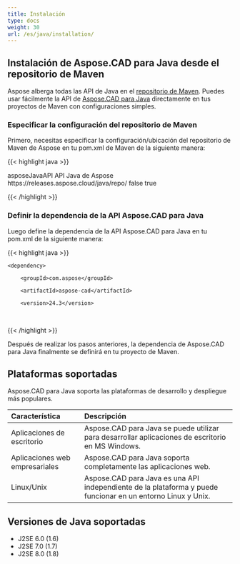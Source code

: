 ```yaml
---
title: Instalación
type: docs
weight: 30
url: /es/java/installation/
---
```


## **Instalación de Aspose.CAD para Java desde el repositorio de Maven**

Aspose alberga todas las API de Java en el [repositorio de Maven](https://releases.aspose.com/java/repo/com/aspose/). Puedes usar fácilmente la API de [Aspose.CAD para Java](https://releases.aspose.com/java/repo/com/aspose/aspose-cad/) directamente en tus proyectos de Maven con configuraciones simples.

### **Especificar la configuración del repositorio de Maven**

Primero, necesitas especificar la configuración/ubicación del repositorio de Maven de Aspose en tu pom.xml de Maven de la siguiente manera:

{{< highlight java >}}

<repositories>
    <repository>
        <id>asposeJavaAPI</id>
        <name>API Java de Aspose</name>
        <url>https://releases.aspose.cloud/java/repo/</url>
        <snapshots>
            <enabled>false</enabled>
        </snapshots>
        <releases>
            <enabled>true</enabled>
        </releases>
    </repository>
</repositories>

{{< /highlight >}}

### **Definir la dependencia de la API Aspose.CAD para Java**

Luego define la dependencia de la API Aspose.CAD para Java en tu pom.xml de la siguiente manera:

{{< highlight java >}}

 <dependencies>

    <dependency>

        <groupId>com.aspose</groupId>

        <artifactId>aspose-cad</artifactId>

        <version>24.3</version>        

   </dependency>

</dependencies>

{{< /highlight >}}

Después de realizar los pasos anteriores, la dependencia de Aspose.CAD para Java finalmente se definirá en tu proyecto de Maven.

## **Plataformas soportadas**

Aspose.CAD para Java soporta las plataformas de desarrollo y despliegue más populares.

|**Característica**|**Descripción**|
| :- | :- |
|Aplicaciones de escritorio|Aspose.CAD para Java se puede utilizar para desarrollar aplicaciones de escritorio en MS Windows.|
|Aplicaciones web empresariales|Aspose.CAD para Java soporta completamente las aplicaciones web.|
|Linux/Unix|Aspose.CAD para Java es una API independiente de la plataforma y puede funcionar en un entorno Linux y Unix.|

## **Versiones de Java soportadas**

- J2SE 6.0 (1.6)
- J2SE 7.0 (1.7)
- J2SE 8.0 (1.8)
